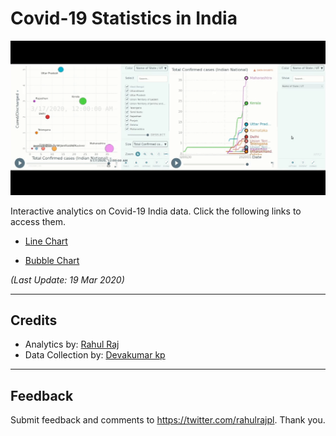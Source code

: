 # Covid-19 Statistics in India

![line](/imgs/demo.gif)


Interactive analytics on Covid-19 India data. Click the following links to access them.

- [Line Chart](http://randomwalk.in/covid19India/line/) 

- [Bubble Chart](http://randomwalk.in/covid19India/bubble/) 

*(Last Update: 19 Mar 2020)*

------------------------------------------

## Credits

- Analytics by: [Rahul Raj](https://twitter.com/rahulrajpl)
- Data Collection by: [Devakumar kp](https://github.com/imdevskp)

------------------------------------------

## Feedback


Submit feedback and comments to https://twitter.com/rahulrajpl.
Thank you.
